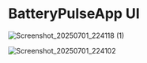 # BatteryPulseApp UI

![Screenshot_20250701_224118 (1)](https://github.com/user-attachments/assets/a4e2a90c-0f55-4a89-8856-0ef9f0ad75bb)


![Screenshot_20250701_224102](https://github.com/user-attachments/assets/447f353a-7d6a-469f-83c8-01c94b7558e6)
